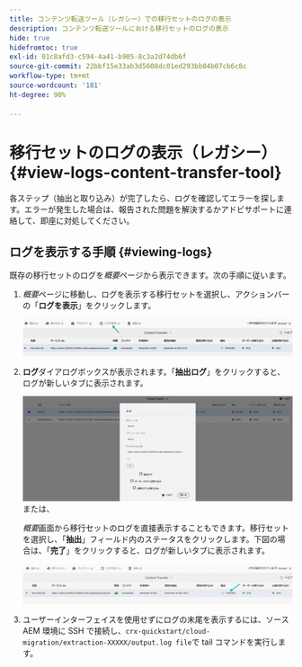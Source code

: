 ```yaml
---
title: コンテンツ転送ツール（レガシー）での移行セットのログの表示
description: コンテンツ転送ツールにおける移行セットのログの表示
hide: true
hidefromtoc: true
exl-id: 01c8afd3-c594-4a41-b905-8c3a2d74db6f
source-git-commit: 22bbf15e33ab3d5608dc01ed293bb04b07cb6c8c
workflow-type: tm+mt
source-wordcount: '181'
ht-degree: 90%

---
```


# 移行セットのログの表示（レガシー） {#view-logs-content-transfer-tool}

各ステップ（抽出と取り込み）が完了したら、ログを確認してエラーを探します。エラーが発生した場合は、報告された問題を解決するかアドビサポートに連絡して、即座に対処してください。

## ログを表示する手順 {#viewing-logs}

既存の移行セットのログを&#x200B;*概要*&#x200B;ページから表示できます。次の手順に従います。

1. *概要*&#x200B;ページに移動し、ログを表示する移行セットを選択し、アクションバーの「**ログを表示**」をクリックします。

   ![画像](/help/journey-migration/content-transfer-tool/assets/view-log1.png)

1. **ログ**&#x200B;ダイアログボックスが表示されます。「**抽出ログ**」をクリックすると、ログが新しいタブに表示されます。

   ![画像](/help/journey-migration/content-transfer-tool/assets/view-log2.png)
または、

   *概要*&#x200B;画面から移行セットのログを直接表示することもできます。移行セットを選択し、「**抽出**」フィールド内のステータスをクリックします。下図の場合は、「**完了**」をクリックすると、ログが新しいタブに表示されます。

   ![画像](/help/journey-migration/content-transfer-tool/assets/view-log3.png)

1. ユーザーインターフェイスを使用せずにログの末尾を表示するには、ソース AEM 環境に SSH で接続し、`crx-quickstart/cloud-migration/extraction-XXXXX/output.log file`で tail コマンドを実行します。
